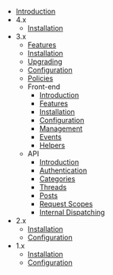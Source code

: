 * [Introduction](introduction.md)
* 4.x
  * [Installation](4.x/installation.md)
* 3.x
  * [Features](docs/laravel-forum/4.x/features.md)
  * [Installation](docs/laravel-forum/4.x/installation.md)
  * [Upgrading](docs/laravel-forum/4.x/upgrading.md)
  * [Configuration](docs/laravel-forum/4.x/configuration.md)
  * [Policies](docs/laravel-forum/4.x/policies.md)
  * Front-end
    * [Introduction](docs/laravel-forum/4.x/front-end.introduction.md)
    * [Features](docs/laravel-forum/4.x/front-end.features.md)
    * [Installation](docs/laravel-forum/4.x/front-end.installation.md)
    * [Configuration](docs/laravel-forum/4.x/front-end.configuration.md)
    * [Management](docs/laravel-forum/4.x/front-end.management.md)
    * [Events](docs/laravel-forum/4.x/front-end.events.md)
    * [Helpers](docs/laravel-forum/4.x/front-end.helpers.md)
  * API
    * [Introduction](docs/laravel-forum/4.x/api.introduction.md)
    * [Authentication](docs/laravel-forum/4.x/api.authentication.md)
    * [Categories](docs/laravel-forum/4.x/api.categories.md)
    * [Threads](docs/laravel-forum/4.x/api.threads.md)
    * [Posts](docs/laravel-forum/4.x/api.posts.md)
    * [Request Scopes](docs/laravel-forum/4.x/api.request-scopes.md)
    * [Internal Dispatching](docs/laravel-forum/4.x/api.internal-dispatching.md)
* 2.x
  * [Installation](2.x/installation.md)
  * [Configuration](2.x/configuration.md)
* 1.x
  * [Installation](1.x/installation.md)
  * [Configuration](1.x/configuration.md)
